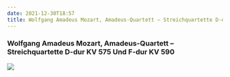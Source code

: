 ```yaml
---
date: 2021-12-30T18:57
title: Wolfgang Amadeus Mozart, Amadeus-Quartett – Streichquartette D-dur KV 575 Und F-dur KV 590
---
```

### Wolfgang Amadeus Mozart, Amadeus-Quartett – Streichquartette D-dur KV 575 Und F-dur KV 590
[![](https://img.discogs.com/QwLFccwGVYEduRLk2QXmFP0atCw=/fit-in/600x590/filters:strip_icc():format(jpeg):mode_rgb():quality(90)/discogs-images/R-5288046-1389661922-4163.jpeg.jpg)][1] 

[1]: https://www.discogs.com/release/5288046

